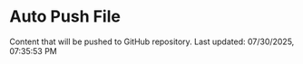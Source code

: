 # Auto Push File

Content that will be pushed to GitHub repository.
Last updated: 07/30/2025, 07:35:53 PM
